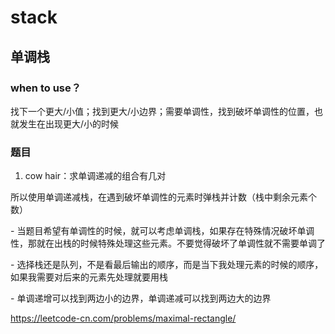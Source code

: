 # stack

## 单调栈

### when to use？

找下一个更大/小值；找到更大/小边界；需要单调性，找到破坏单调性的位置，也就发生在出现更大/小的时候

### 题目

1. cow hair：求单调递减的组合有几对

所以使用单调递减栈，在遇到破坏单调性的元素时弹栈并计数（栈中剩余元素个数）

\- 当题目希望有单调性的时候，就可以考虑单调栈，如果存在特殊情况破坏单调性，那就在出栈的时候特殊处理这些元素。不要觉得破坏了单调性就不需要单调了

\- 选择栈还是队列，不是看最后输出的顺序，而是当下我处理元素的时候的顺序，如果我需要对后来的元素先处理就要用栈

\- 单调递增可以找到两边小的边界，单调递减可以找到两边大的边界

https://leetcode-cn.com/problems/maximal-rectangle/